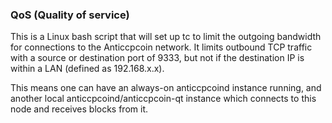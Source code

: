 ### QoS (Quality of service) ###

This is a Linux bash script that will set up tc to limit the outgoing bandwidth for connections to the Anticcpcoin network. It limits outbound TCP traffic with a source or destination port of 9333, but not if the destination IP is within a LAN (defined as 192.168.x.x).

This means one can have an always-on anticcpcoind instance running, and another local anticcpcoind/anticcpcoin-qt instance which connects to this node and receives blocks from it.
